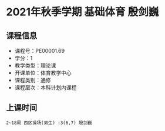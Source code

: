 # 2021年秋季学期 基础体育 殷剑巍






## 课程信息

- 课程号：PE00001.69
- 学分：1
- 教学类型：理论课
- 开课单位：体育教学中心
- 课程类别：通修
- 课程层次：本科计划内课程

## 上课时间

```
2~18周 西区操场(男生) :3(6,7) 殷剑巍
```

